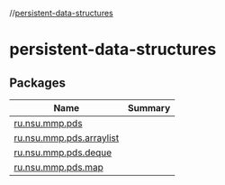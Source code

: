 //[persistent-data-structures](index.md)



# persistent-data-structures  


## Packages  
  
|  Name|  Summary| 
|---|---|
| <a name="ru.nsu.mmp.pds////PointingToDeclaration/"></a>[ru.nsu.mmp.pds](ru.nsu.mmp.pds/index.md) | 
| <a name="ru.nsu.mmp.pds.arraylist////PointingToDeclaration/"></a>[ru.nsu.mmp.pds.arraylist](ru.nsu.mmp.pds.arraylist/index.md) | 
| <a name="ru.nsu.mmp.pds.deque////PointingToDeclaration/"></a>[ru.nsu.mmp.pds.deque](ru.nsu.mmp.pds.deque/index.md) | 
| <a name="ru.nsu.mmp.pds.map////PointingToDeclaration/"></a>[ru.nsu.mmp.pds.map](ru.nsu.mmp.pds.map/index.md) | 

